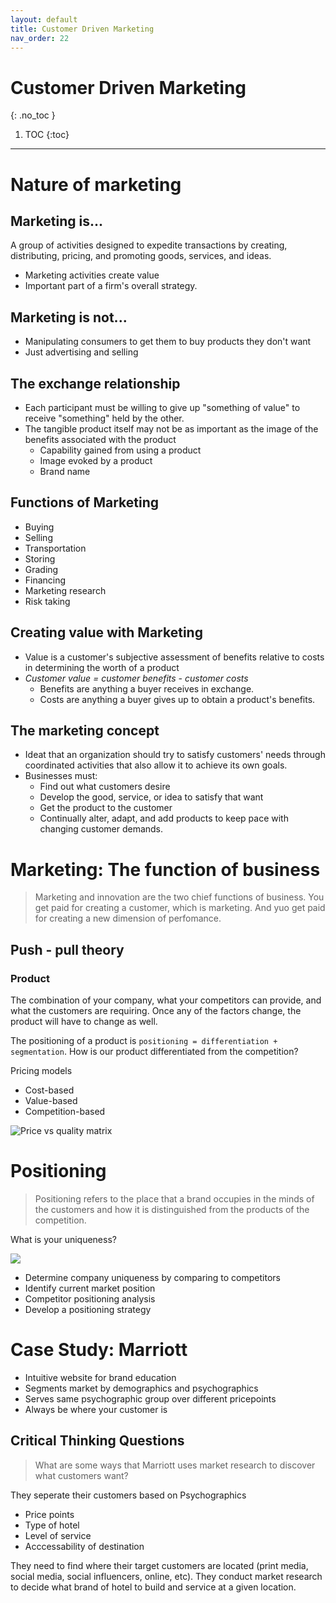 ```yaml
---
layout: default
title: Customer Driven Marketing
nav_order: 22
---
```


# Customer Driven Marketing
{: .no_toc }

1. TOC
{:toc}

---

# Nature of marketing

## Marketing is...

A group of activities designed to expedite transactions by creating, distributing, pricing, and promoting goods, services, and ideas.

- Marketing activities create value
- Important part of a firm's overall strategy.

## Marketing is not...

- Manipulating consumers to get them to buy products they don't want
- Just advertising and selling

## The exchange relationship

- Each participant must be willing to give up "something of value" to receive "something" held by the other.
- The tangible product itself may not be as important as the image of the benefits associated with the product
  - Capability gained from using a product
  - Image evoked by a product
  - Brand name

## Functions of Marketing

- Buying
- Selling
- Transportation
- Storing
- Grading
- Financing
- Marketing research
- Risk taking

## Creating value with Marketing

- Value is a customer's subjective assessment of benefits relative to costs in determining the worth of a product
- *Customer value = customer benefits - customer costs*
  - Benefits are anything a buyer receives in exchange.
  - Costs are anything a buyer gives up to obtain a product's benefits.

## The marketing concept

- Ideat that an organization should try to satisfy customers' needs through coordinated activities that also allow it to achieve its own goals. 
- Businesses must:
  - Find out what customers desire
  - Develop the good, service, or idea to satisfy that want
  - Get the product to the customer
  - Continually alter, adapt, and add products to keep pace with changing customer demands.

# Marketing: The function of business

> Marketing and innovation are the two chief functions of business. You get paid for creating a customer, which is marketing. And yuo get paid for creating a new dimension of perfomance.

## Push - pull theory

### Product

The combination of your company, what your competitors can provide, and what the customers are requiring. Once any of the factors change, the product will have to change as well.

The positioning of a product is `positioning = differentiation + segmentation`. How is our product differentiated from the competition?

Pricing models
- Cost-based
- Value-based
- Competition-based

![Price vs quality matrix](https://getlucidity.com/wp-content/uploads/2021/03/pricing-strategy-matrix.png)

# Positioning

> Positioning refers to the place that a brand occupies in the minds of the customers and how it is distinguished from the products of the competition.

What is your uniqueness?

![](https://cdn.corporatefinanceinstitute.com/assets/market-positioning-300x202.png)

- Determine company uniqueness by comparing to competitors
- Identify current market position
- Competitor positioning analysis
- Develop a positioning strategy

# Case Study: Marriott

- Intuitive website for brand education
- Segments market by demographics and psychographics
- Serves same psychographic group over different pricepoints
- Always be where your customer is

## Critical Thinking Questions

> What are some ways that Marriott uses market research to discover what customers want?

They seperate their customers based on Psychographics
- Price points
- Type of hotel
- Level of service
- Acccessability of destination

They need to find where their target customers are located (print media, social media, social influencers, online, etc). They conduct market research to decide what brand of hotel to build and service at a given location.
